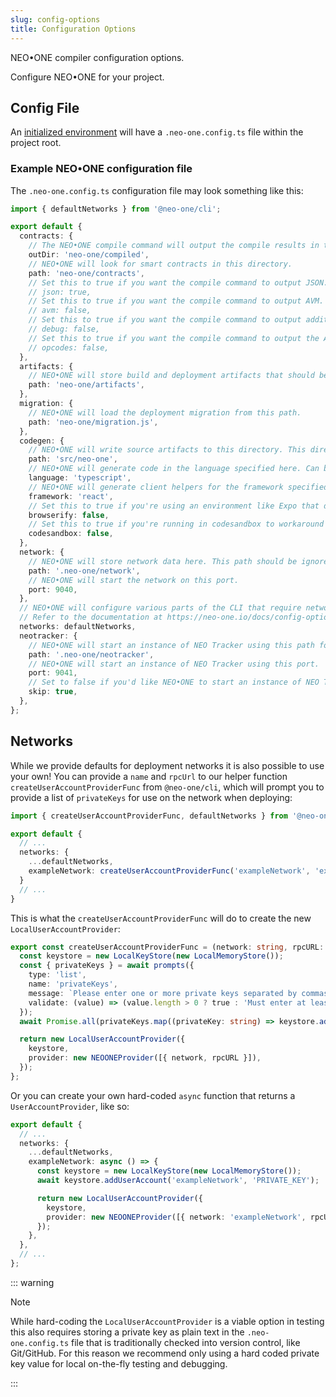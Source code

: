 ```yaml
---
slug: config-options
title: Configuration Options
---
```


NEO•ONE compiler configuration options.

Configure NEO•ONE for your project.

## Config File

An [initialized environment](https://neo-one.io/tutorial#Setup-for-the-Tutorial) will have a `.neo-one.config.ts` file within the project root.

### Example NEO•ONE configuration file

The `.neo-one.config.ts` configuration file may look something like this:

```typescript
import { defaultNetworks } from '@neo-one/cli';

export default {
  contracts: {
    // The NEO•ONE compile command will output the compile results in this directory.
    outDir: 'neo-one/compiled',
    // NEO•ONE will look for smart contracts in this directory.
    path: 'neo-one/contracts',
    // Set this to true if you want the compile command to output JSON.
    // json: true,
    // Set this to true if you want the compile command to output AVM.
    // avm: false,
    // Set this to true if you want the compile command to output additional debug information.
    // debug: false,
    // Set this to true if you want the compile command to output the AVM in a human-readable format for debugging (requires debug: true).
    // opcodes: false,
  },
  artifacts: {
    // NEO•ONE will store build and deployment artifacts that should be checked in to vcs in this directory.
    path: 'neo-one/artifacts',
  },
  migration: {
    // NEO•ONE will load the deployment migration from this path.
    path: 'neo-one/migration.js',
  },
  codegen: {
    // NEO•ONE will write source artifacts to this directory. This directory should be committed.
    path: 'src/neo-one',
    // NEO•ONE will generate code in the language specified here. Can be one of 'javascript' or 'typescript'.
    language: 'typescript',
    // NEO•ONE will generate client helpers for the framework specified here. Can be one of 'react', 'angular', 'vue' or 'none'.
    framework: 'react',
    // Set this to true if you're using an environment like Expo that doesn't handle browserifying dependencies automatically.
    browserify: false,
    // Set this to true if you're running in codesandbox to workaround certain limitations of codesandbox.
    codesandbox: false,
  },
  network: {
    // NEO•ONE will store network data here. This path should be ignored by your vcs, e.g. by specifiying it in a .gitignore file.
    path: '.neo-one/network',
    // NEO•ONE will start the network on this port.
    port: 9040,
  },
  // NEO•ONE will configure various parts of the CLI that require network accounts using the value provided here, for example, when deploying contracts.
  // Refer to the documentation at https://neo-one.io/docs/config-options for more information.
  networks: defaultNetworks,
  neotracker: {
    // NEO•ONE will start an instance of NEO Tracker using this path for local data. This directory should not be committed.
    path: '.neo-one/neotracker',
    // NEO•ONE will start an instance of NEO Tracker using this port.
    port: 9041,
    // Set to false if you'd like NEO•ONE to start an instance of NEO Tracker when running 'neo-one build'. You will need @neotracker/core installed as a dependency for this to work.
    skip: true,
  },
};
```

## Networks

While we provide defaults for deployment networks it is also possible to use your own! You can provide a `name` and `rpcUrl` to our helper function `createUserAccountProviderFunc` from `@neo-one/cli`, which will prompt you to provide a list of `privateKeys` for use on the network when deploying:

```typescript
import { createUserAccountProviderFunc, defaultNetworks } from '@neo-one/cli';

export default {
  // ...
  networks: {
    ...defaultNetworks,
    exampleNetwork: createUserAccountProviderFunc('exampleNetwork', 'exampleRpcUrl.io/rpc');
  }
  // ...
}
```

This is what the `createUserAccountProviderFunc` will do to create the new `LocalUserAccountProvider`:

```typescript
export const createUserAccountProviderFunc = (network: string, rpcURL: string) => async () => {
  const keystore = new LocalKeyStore(new LocalMemoryStore());
  const { privateKeys } = await prompts({
    type: 'list',
    name: 'privateKeys',
    message: `Please enter one or more private keys separated by commas for use on the "${network}" network.`,
    validate: (value) => (value.length > 0 ? true : 'Must enter at least one private key.'),
  });
  await Promise.all(privateKeys.map((privateKey: string) => keystore.addUserAccount({ network, privateKey })));

  return new LocalUserAccountProvider({
    keystore,
    provider: new NEOONEProvider([{ network, rpcURL }]),
  });
};
```

Or you can create your own hard-coded `async` function that returns a `UserAccountProvider`, like so:

```typescript
export default {
  // ...
  networks: {
    ...defaultNetworks,
    exampleNetwork: async () => {
      const keystore = new LocalKeyStore(new LocalMemoryStore());
      await keystore.addUserAccount('exampleNetwork', 'PRIVATE_KEY');

      return new LocalUserAccountProvider({
        keystore,
        provider: new NEOONEProvider([{ network: 'exampleNetwork', rpcUrl: 'exampleRpcUrl.io/rpc' }]),
      });
    },
  },
  // ...
};
```

::: warning

Note

While hard-coding the `LocalUserAccountProvider` is a viable option in testing this also requires storing a private key as plain text in the `.neo-one.config.ts` file that is traditionally checked into version control, like Git/GitHub. For this reason we recommend only using a hard coded private key value for local on-the-fly testing and debugging.

:::
